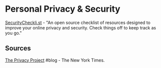 # Personal Privacy & Security

[SecurityCheckli.st](https://securitycheckli.st/) - "An open source checklist of resources designed to improve your online privacy and security. Check things off to keep track as you go."

## Sources

[The Privacy Project](https://www.nytimes.com/series/new-york-times-privacy-project) \#blog - The New York Times.


